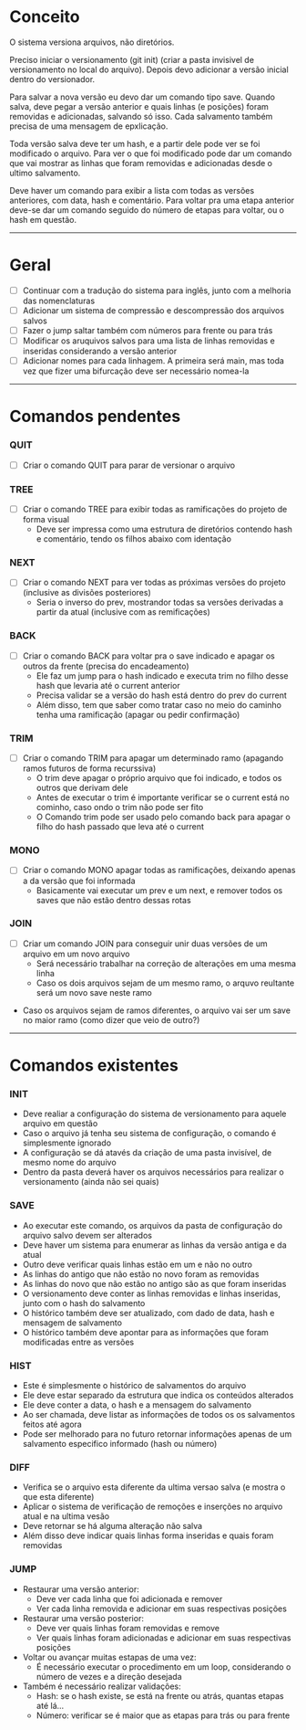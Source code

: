 # Conceito
O sistema versiona arquivos, não diretórios.

Preciso iniciar o versionamento (git init) (criar a pasta invisivel de versionamento no local do arquivo). 
Depois devo adicionar a versão inicial dentro do versionador.

Para salvar a nova versão eu devo dar um comando tipo save. 
Quando salva, deve pegar a versão anterior e quais linhas (e posições) foram removidas e adicionadas, salvando só isso. 
Cada salvamento também precisa de uma mensagem de epxlicação.

Toda versão salva deve ter um hash, e a partir dele pode ver se foi modificado o arquivo.
Para ver o que foi modificado pode dar um comando que vai mostrar as linhas que foram removidas e adicionadas desde o ultimo salvamento.

Deve haver um comando para exibir a lista com todas as versões anteriores, com data, hash e comentário.
Para voltar pra uma etapa anterior deve-se dar um comando seguido do número de etapas para voltar, ou o hash em questão.

---

# Geral
- [ ] Continuar com a tradução do sistema para inglês, junto com a melhoria das nomenclaturas
- [ ] Adicionar um sistema de compressão e descompressão dos arquivos salvos
- [ ] Fazer o jump saltar também com números para frente ou para trás
- [ ] Modificar os aruquivos salvos para uma lista de linhas removidas e inseridas considerando a versão anterior
- [ ] Adicionar nomes para cada linhagem. A primeira será main, mas toda vez que fizer uma bifurcação deve ser necessário nomea-la

---
# Comandos pendentes

### QUIT
- [ ] Criar o comando QUIT para parar de versionar o arquivo
### TREE
- [ ] Criar o comando TREE para exibir todas as ramificações do projeto de forma visual
  - Deve ser impressa como uma estrutura de diretórios contendo hash e comentário, tendo os filhos abaixo com identação
### NEXT
- [ ] Criar o comando NEXT para ver todas as próximas versões do projeto (inclusive as divisões posteriores)
  - Seria o inverso do prev, mostrandor todas sa versões derivadas a partir da atual (inclusive com as remificações)
### BACK
- [ ] Criar o comando BACK para voltar pra o save indicado e apagar os outros da frente (precisa do encadeamento)
  - Ele faz um jump para o hash indicado e executa trim no filho desse hash que levaria até o current anterior
  - Precisa validar se a versão do hash está dentro do prev do current
  - Além disso, tem que saber como tratar caso no meio do caminho tenha uma ramificação (apagar ou pedir confirmação)
### TRIM 
- [ ] Criar o comando TRIM para apagar um determinado ramo (apagando ramos futuros de forma recurssiva)
  - O trim deve apagar o próprio arquivo que foi indicado, e todos os outros que derivam dele
  - Antes de executar o trim é importante verificar se o current está no cominho, caso ondo o trim não pode ser fito
  - O Comando trim pode ser usado pelo comando back para apagar o filho do hash passado que leva até o current
### MONO
- [ ] Criar o comando MONO apagar todas as ramificações, deixando apenas a da versão que foi informada
  - Basicamente vai executar um prev e um next, e remover todos os saves que não estão dentro dessas rotas
### JOIN
- [ ] Criar um comando JOIN para conseguir unir duas versões de um arquivo em um novo arquivo
  - Será necessário trabalhar na correção de alterações em uma mesma linha
  - Caso os dois arquivos sejam de um mesmo ramo, o arquvo reultante será um novo save neste ramo
- Caso os arquivos sejam de ramos diferentes, o arquivo vai ser um save no maior ramo (como dizer que veio de outro?)

---
# Comandos existentes

### INIT
- Deve realiar a configuração do sistema de versionamento para aquele arquivo em questão
- Caso o arquivo já tenha seu sistema de configuração, o comando é simplesmente ignorado
- A configuração se dá atavés da criação de uma pasta invisível, de mesmo nome do arquivo
- Dentro da pasta deverá haver os arquivos necessários para realizar o versionamento (ainda não sei quais)

### SAVE
- Ao executar este comando, os arquivos da pasta de configuração do arquivo salvo devem ser alterados
- Deve haver um sistema para enumerar as linhas da versão antiga e da atual
- Outro deve verificar quais linhas estão em um e não no outro
- As linhas do antigo que não estão no novo foram as removidas
- As linhas do novo que não estão no antigo são as que foram inseridas
- O versionamento deve conter as linhas removidas e linhas inseridas, junto com o hash do salvamento
- O histórico também deve ser atualizado, com dado de data, hash e mensagem de salvamento
- O histórico também deve apontar para as informações que foram modificadas entre as versões

### HIST
- Este é simplesmente o histórico de salvamentos do arquivo
- Ele deve estar separado da estrutura que indica os conteúdos alterados
- Ele deve conter a data, o hash e a mensagem do salvamento
- Ao ser chamada, deve listar as informações de todos os os salvamentos feitos até agora
- Pode ser melhorado para no futuro retornar informações apenas de um salvamento especifico informado (hash ou número)

### DIFF
- Verifica se o arquivo esta diferente da ultima versao salva (e mostra o que esta diferente)
- Aplicar o sistema de verificação de remoções e inserções no arquivo atual e na ultima vesão
- Deve retornar se há alguma alteração não salva
- Além disso deve indicar quais linhas forma inseridas e quais foram removidas

### JUMP
- Restaurar uma versão anterior:
  - Deve ver cada linha que foi adicionada e remover
  - Ver cada linha removida e adicionar em suas respectivas posições
- Restaurar uma versão posterior:
  - Deve ver quais linhas foram removidas e remove
  - Ver quais linhas foram adicionadas e adicionar em suas respectivas posições
- Voltar ou avançar muitas estapas de uma vez:
  - É necessário executar o procedimento em um loop, considerando o número de vezes e a direção desejada
- Também é necessário realizar validações:
  - Hash: se o hash existe, se está na frente ou atrás, quantas etapas até lá...
  - Número: verificar se é maior que as etapas para trás ou para frente
